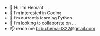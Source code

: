 - 👋 Hi, I’m Hemant
- 👀 I’m interested in Coding
- 🌱 I’m currently learning Python
- 💞️ I’m looking to collaborate on ...
- 📫 reach me babu.hemant322@gmail.com

<!---
ErHemant1/ErHemant1 is a ✨ special ✨ repository because its `README.md` (this file) appears on your GitHub profile.
You can click the Preview link to take a look at your changes.
--->
